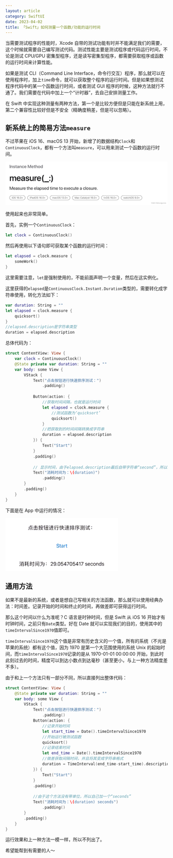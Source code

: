 ```yaml
---
layout: article
category: SwiftUI
date: 2023-04-02
title: 「Swift」如何测量一个函数/功能的运行时间
---
```

<!-- excerpt-start -->
当需要测试程序的性能时，Xcode 自带的测试功能有时并不能满足我们的需要，这个时候就需要自己编写测试代码。测试性能主要是测试程序或代码运行时间，不论是测试 CPU/GPU 密集型程序，还是读写密集型程序，都需要获取程序或函数的运行时间来计算性能。

如果是测试 CLI（Command Line Interface，命令行交互）程序，那么就可以在使用程序时，加上`time`命令，就可以获取整个程序的运行时间。但是如果想测试程序代码中的某一个函数运行时间，或者测试 GUI 程序的时候，这种方法就行不通了。我们需要在代码中加上一个“计时器”，去自己安排测量工作。

在 Swift 中实现这种测量有两种方法，第一个是比较方便但是只能在新系统上用，第二个兼容性比较好但是不安全（精确度稍差，但是可以忽略）。

## 新系统上的简易方法`measure`
不过苹果在 iOS 16、macOS 13 开始，新增了的数据结构`Clock`和`ContinuousClock`，都有一个方法叫`measure`，可以用来测试一个函数的运行时间。

![measure官方文档](/assets/images/de8eb23ff5d84f33aefbf193715d64b0.png)

使用起来也非常简单。

首先，实例一个`ContinuousClock`：

```swift
let clock = ContinuousClock()
```

然后再使用以下语句即可获取某个函数的运行时间：

```swift
let elapsed = clock.measure {
	someWork()
}
```

这里需要注意，`let`是强制使用的，不能前面声明一个变量，然后在这实例化。

这里获得的`elapsed`是`ContinuousClock.Instant.Duration`类型的，需要转化成字符串使用，转化方法如下：

```swift
var duration: String = ""
let elapsed = clock.measure {
	quicksort()
}
//elapsed.description是字符串类型
duration = elapsed.description
```

总体代码为：

```swift
struct ContentView: View {
    var clock = ContinuousClock()
    @State private var duration: String = ""
    var body: some View {
        VStack {
            Text("点击按钮进行快速排序测试：")
                .padding()
                
            Button(action: {
            	//获取时间间隔，也就是运行时间
                let elapsed = clock.measure {
                	//测试函数为‘quicksort’
                	quicksort()
                }
                //把获取到的时间间隔转换成字符串
                duration = elapsed.description
            }) {
                Text("Start")
            }
            .padding()

			// 显示时间，由于elapsed.description最后自带字符串“second”，所以不用加单位
            Text("消耗时间为：\(duration)")
                .padding()
        }
        .padding()
    }
}
```

下面是在 App 中运行的情况：

<img alt="在 App 中运行的情况" src="/assets/images/6462775863e24368b0291eb2b84e73ac.gif" width="350">

## 通用方法
如果不是最新的系统，或者是想自己写相关的方法函数，那么就可以使用经典办法：时间差。记录开始的时间和终止的时间，再做差即可获得运行时间。

那么这个时间以什么为准呢？C 语言是时钟时间，但是 Swift 从 iOS 16 开始才有时钟时间，之前只有`Date`类型。好在 Date 就可以实现我们的目的，使用其中的`timeIntervalSince1970`值即可。

`timeIntervalSince1970`这个值是非常有历史含义的一个值，所有的系统（不光是苹果的系统）都有这个值，因为 1970 是第一个大范围使用的系统 Unix 的起始时间，而`timeIntervalSince1970`记录的是从 1970-01-01 00:00:00 开始，到此时此刻过去的时间，精度可以到达小数点到达毫秒（甚至更小，与上一种方法精度差不多）。

由于和上一个方法只有一部分不同，所以直接列出整体代码：

```swift
struct ContentView: View {
    @State private var duration: String = ""
    var body: some View {
        VStack {
            Text("点击按钮进行快速排序测试：")
                .padding()
            Button(action: {
            	//记录开始时间
                let start_time = Date().timeIntervalSince1970
                //开始运行被测试函数
                quicksort()
                //记录结束时间
                let end_time = Date().timeIntervalSince1970
                //做差获取间隔时间，并且将其变成字符串格式
                duration = TimeInterval(end_time-start_time).description
            }) {
                Text("Start")
            }
            .padding()

			//由于这个方法没有带单位，所以自己加一个“seconds”
            Text("消耗时间为：\(duration) seconds")
                .padding()
        }
        .padding()
    }
}
```

运行效果和上一种方法一模一样，所以不列出了。

希望能帮到有需要的人～